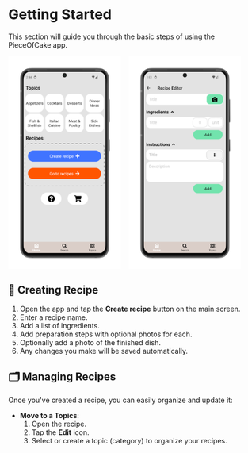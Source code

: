 # Getting Started

This section will guide you through the basic steps of using the PieceOfCake app.

<div style="display: flex; gap: 16px; align-items: flex-start;">
  <img src="img/main_screen.png" style="width:45%;">
  <img src="img/create_recipe_p1.png" style="width:45%;">
</div>

## 🧁 Creating Recipe

1. Open the app and tap the **Create recipe** button on the main screen.  
2. Enter a recipe name.  
3. Add a list of ingredients.  
4. Add preparation steps with optional photos for each.  
5. Optionally add a photo of the finished dish.
6. Any changes you make will be saved automatically.



## 🗂️ Managing Recipes

Once you've created a recipe, you can easily organize and update it:

- **Move to a Topics**:  
  1. Open the recipe.  
  2. Tap the **Edit** icon.  
  3. Select or create a topic (category) to organize your recipes.



